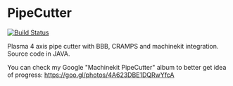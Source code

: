 # PipeCutter
[![Build Status](https://travis-ci.org/zhivko/PipeCutter.svg?branch=master)](https://travis-ci.org/zhivko/PipeCutter)

Plasma 4 axis pipe cutter with BBB, CRAMPS and machinekit integration. Source code in JAVA.

You can check my Google "Machinekit PipeCutter" album to better get idea of progress:
https://goo.gl/photos/4A623DBE1DQRwYfcA
